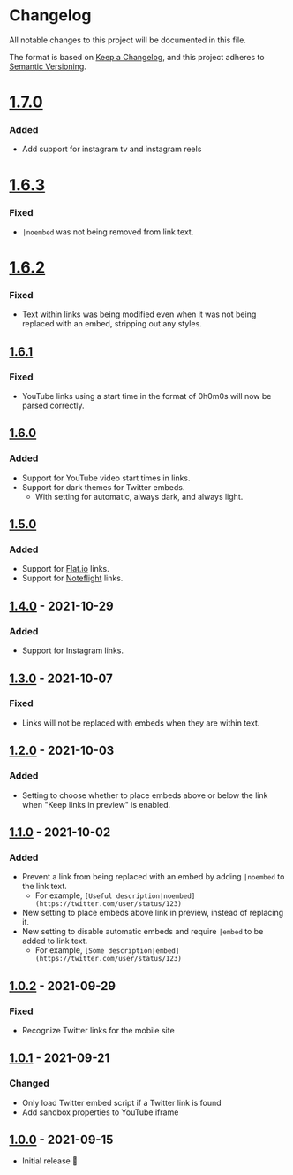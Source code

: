 # Changelog

All notable changes to this project will be documented in this file.

The format is based on [Keep a Changelog](https://keepachangelog.com/en/1.0.0/),
and this project adheres to [Semantic Versioning](https://semver.org/spec/v2.0.0.html).

# [1.7.0]

### Added

- Add support for instagram tv and instagram reels

# [1.6.3]

### Fixed

- `|noembed` was not being removed from link text.

# [1.6.2]

### Fixed

- Text within links was being modified even when it was not being replaced with an embed, stripping out any styles.
## [1.6.1]

### Fixed

- YouTube links using a start time in the format of 0h0m0s will now be parsed correctly.
## [1.6.0]

### Added

- Support for YouTube video start times in links.
- Support for dark themes for Twitter embeds.
  - With setting for automatic, always dark, and always light.

## [1.5.0]

### Added

- Support for [Flat.io](https://flat.io) links.
- Support for [Noteflight](https://www.noteflight.com) links.
## [1.4.0] - 2021-10-29

### Added

- Support for Instagram links.

## [1.3.0] - 2021-10-07

### Fixed

- Links will not be replaced with embeds when they are within text.

## [1.2.0] - 2021-10-03

### Added

- Setting to choose whether to place embeds above or below the link when "Keep links in preview" is enabled.

## [1.1.0] - 2021-10-02

### Added

- Prevent a link from being replaced with an embed by adding `|noembed` to the link text.
  - For example, `[Useful description|noembed](https://twitter.com/user/status/123)`
- New setting to place embeds above link in preview, instead of replacing it.
- New setting to disable automatic embeds and require `|embed` to be added to link text.
  - For example, `[Some description|embed](https://twitter.com/user/status/123)`

## [1.0.2] - 2021-09-29

### Fixed

- Recognize Twitter links for the mobile site

## [1.0.1] - 2021-09-21

### Changed

- Only load Twitter embed script if a Twitter link is found
- Add sandbox properties to YouTube iframe

## [1.0.0] - 2021-09-15

- Initial release 🎉

[Unreleased]: https://github.com/samwarnick/obsidian-simple-embeds/compare/1.7.0...HEAD
[1.7.0]: https://github.com/samwarnick/obsidian-simple-embeds/compare/1.6.3...1.7.0
[1.6.3]: https://github.com/samwarnick/obsidian-simple-embeds/compare/1.6.2...1.6.3
[1.6.2]: https://github.com/samwarnick/obsidian-simple-embeds/compare/1.6.1...1.6.2
[1.6.1]: https://github.com/samwarnick/obsidian-simple-embeds/compare/1.6.0...1.6.1
[1.6.0]: https://github.com/samwarnick/obsidian-simple-embeds/compare/1.5.0...1.6.0
[1.5.0]: https://github.com/samwarnick/obsidian-simple-embeds/compare/1.4.0...1.5.0
[1.4.0]: https://github.com/samwarnick/obsidian-simple-embeds/compare/1.3.0...1.4.0
[1.3.0]: https://github.com/samwarnick/obsidian-simple-embeds/compare/1.2.0...1.3.0
[1.2.0]: https://github.com/samwarnick/obsidian-simple-embeds/compare/1.1.0...1.2.0
[1.1.0]: https://github.com/samwarnick/obsidian-simple-embeds/compare/1.0.2...1.1.0
[1.0.2]: https://github.com/samwarnick/obsidian-simple-embeds/compare/1.0.1...1.0.2
[1.0.1]: https://github.com/samwarnick/obsidian-simple-embeds/compare/1.0.0...1.0.1
[1.0.0]: https://github.com/samwarnick/obsidian-simple-embeds/releases/tag/1.0.0